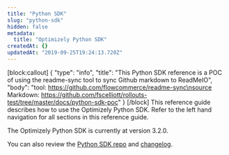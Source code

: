 ```yaml
---
title: "Python SDK"
slug: "python-sdk"
hidden: false
metadata: 
  title: "Optimizely Python SDK"
createdAt: {}
updatedAt: "2019-09-25T19:24:13.720Z"
---
```


[block:callout]
{
  "type": "info",
  "title": "This Python SDK reference is a POC of using the readme-sync tool to sync Github markdown to ReadMeIO",
  "body": "tool: https://github.com/flowcommerce/readme-sync\nsource Markdown: https://github.com/fscelliott/rollouts-test/tree/master/docs/python-sdk-poc"
}
[/block]
This reference guide describes how to use the Optimizely Python SDK. Refer to the left hand navigation for all sections in this reference guide.

The Optimizely Python SDK is currently at version 3.2.0.

You can also review the [Python SDK repo](https://github.com/optimizely/python-sdk) and [changelog](https://github.com/optimizely/python-sdk/blob/master/CHANGELOG.md).